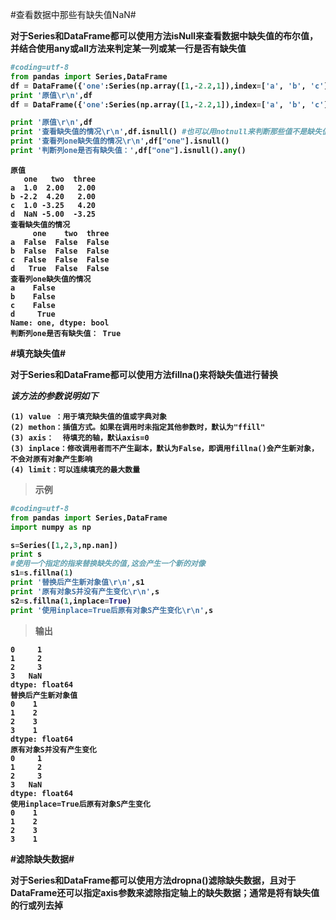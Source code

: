 
#查看数据中那些有缺失值NaN#

<Strong>对于Series和DataFrame都可以使用方法isNull来查看数据中缺失值的布尔值，并结合使用any或all方法来判定某一列或某一行是否有缺失值<Strong>

```python
#coding=utf-8
from pandas import Series,DataFrame
df = DataFrame({'one':Series(np.array([1,-2.2,1]),index=['a', 'b', 'c']), 'two' : Series(np.array([2,4.2,-3.25,-5]), index=['a', 'b', 'c', 'd']),'three':Series(np.array([2,2,4.2,-3.25]), index=['a','b', 'c', 'd'])},columns=['one','two','three'])
print '原值\r\n',df
df = DataFrame({'one':Series(np.array([1,-2.2,1]),index=['a', 'b', 'c']), 'two' : Series(np.array([2,4.2,-3.25,-5]), index=['a', 'b', 'c', 'd']),'three':Series(np.array([2,2,4.2,-3.25]), index=['a','b', 'c', 'd'])},columns=['one','two','three'])

print '原值\r\n',df
print '查看缺失值的情况\r\n',df.isnull() #也可以用notnull来判断那些值不是缺失值
print '查看列one缺失值的情况\r\n',df["one"].isnull()
print '判断列one是否有缺失值：',df["one"].isnull().any()
```
```
原值
   one   two  three
a  1.0  2.00   2.00
b -2.2  4.20   2.00
c  1.0 -3.25   4.20
d  NaN -5.00  -3.25
查看缺失值的情况
     one    two  three
a  False  False  False
b  False  False  False
c  False  False  False
d   True  False  False
查看列one缺失值的情况
a    False
b    False
c    False
d     True
Name: one, dtype: bool
判断列one是否有缺失值： True
```

#填充缺失值#

<Strong>对于Series和DataFrame都可以使用方法fillna()来将缺失值进行替换</Strong>

<em>该方法的参数说明如下</em>

```
(1) value ：用于填充缺失值的值或字典对象
(2) methon：插值方式。如果在调用时未指定其他参数时，默认为"ffill"
(3) axis：  待填充的轴，默认axis=0
(3) inplace：修改调用者而不产生副本，默认为False，即调用fillna()会产生新对象，不会对原有对象产生影响
(4) limit：可以连续填充的最大数量
```
>示例

```python
#coding=utf-8
from pandas import Series,DataFrame
import numpy as np

s=Series([1,2,3,np.nan])
print s
#使用一个指定的指来替换缺失的值,这会产生一个新的对像
s1=s.fillna(1)
print '替换后产生新对象值\r\n',s1
print '原有对象S并没有产生变化\r\n',s
s2=s.fillna(1,inplace=True)
print '使用inplace=True后原有对象S产生变化\r\n',s
```
>输出

```
0     1
1     2
2     3
3   NaN
dtype: float64
替换后产生新对象值
0    1
1    2
2    3
3    1
dtype: float64
原有对象S并没有产生变化
0     1
1     2
2     3
3   NaN
dtype: float64
使用inplace=True后原有对象S产生变化
0    1
1    2
2    3
3    1
```
#滤除缺失数据#

<Strong>对于Series和DataFrame都可以使用方法dropna()滤除缺失数据，且对于DataFrame还可以指定axis参数来滤除指定轴上的缺失数据；通常是将有缺失值的行或列去掉</Strong>

